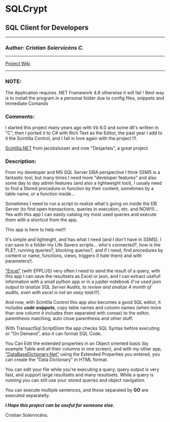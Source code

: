 # SQLCrypt
## SQL Client for Developers

***

### **Author:** _Cristian Solervicéns C._

***

[Project Wiki](https://github.com/CristianSolervicens/SQLCrypt/wiki)

***

### **NOTE:**
The Application requires .NET Framework 4.8 otherwise it will fail !
Best way is to install the program in a personal folder due to config files, snippets and Immediate Comands

### **Comments:** 

I started this project many years ago with Vb 6.0 and some dll's written in "C", then I ported it to C# with
Rich Text as the Editor, the past year I add to it the Scintilla Control, and I fall in love again with the
project !!!.

[Scintilla.NET](https://github.com/desjarlais/Scintilla.NET) from jacobslusser and now "Desjarlais", a great
project.

### Description:
From my developer and MS SQL Server DBA perspective I think SSMS is a fantastic tool, but many times I need
more "developer features" and also some day to day admin features (and also a lightweight tool), I usualy
need to find a Stored procedure or function by their content, sometimes by a table name, or a function inside...

Sometimes I need to run a script to realize what's going on inside the DB Server (to find open transactions,
queries in execution, etc. and NOW!!)... Yes with this app I can easily catalog my most used queries and
execute them with a shortcut from the app.

This app is here to help me!!!

It's simple and lighteight, and has what I need (and I don't have in SSMS), I can save in a folder my Life
Savers scripts... who's connected?, how is the PLE?, running queries?, blocking queries?, and if I need,
find procedures by content or name, functions, views, triggers (I hate them) and with parameters!!.

["Excel"](https://www.epplussoftware.com/) (with EPPLUS) very often I need to send the result of a query,
with this app I can save the resultsets as Excel or json, and I can extract usefull information
with a small python app or in a jupiter notebook _(I've used json output to analize SQL Server Audits,
to review and analize 4 month of audits, even with excel is not an easy task!!!)_.

And now, with Scintilla Control this app also becomes a good SQL editor, it includes ***code snippets***,
copy table names and column names (when more than one column it includes then separated with comas) to the editor,
parenthesis matching, auto close parenthesis and other stuff.

With TransactSql.ScriptDom the app checks SQL Syntax before executing or "On Demand", also it can format
SQL Code.

You Can Edit the extended properties in an Object oriented basis (by example Table and all their columns in one
screen), and with my other app, ["DataBaseDictionary.Net"](https://github.com/CristianSolervicens/DataBaseDictionary.Net)
using the Extended Properties you entered, you can create the "Data Dictionary" in HTML format. 

You can edit your file while you're executing a query, query output is very fast, and support large
resultsets and many resultsets. While a query is running you can still use your stored queries and object
navigation.

You can execute multiple sentences, and those separated by **GO** are executed separatelly.


_**I Hope this project can be useful for someone else.**_


Cristian Solervicéns.
